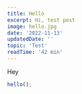 ```yaml
---
title: Hello
excerpt: Hi, test post
image: hello.jpg
date: '2022-11-13'
updatedDate: ''
topic: 'Test'
readTime: '42 min'
---
```


Hey

```ts
hello();
```
